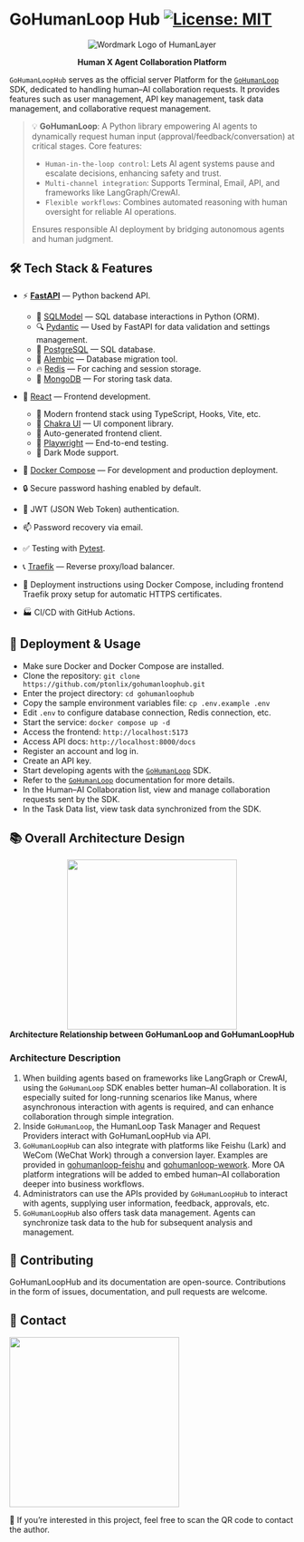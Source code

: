 # GoHumanLoop Hub [![License: MIT](https://img.shields.io/badge/License-MIT-yellow.svg)](https://opensource.org/licenses/MIT)

<div align="center">

![Wordmark Logo of HumanLayer](http://cdn.oyster-iot.cloud/gohumanloop-logo.svg)

<b face="Microsoft YaHei">Human X Agent Collaboration Platform</b>

</div>

`GoHumanLoopHub` serves as the official server Platform for the [`GoHumanLoop`](https://github.com/ptonlix/gohumanloop) SDK, dedicated to handling human–AI collaboration requests. It provides features such as user management, API key management, task data management, and collaborative request management.

> 💡 **GoHumanLoop**: A Python library empowering AI agents to dynamically request human input (approval/feedback/conversation) at critical stages. Core features:
>
> - `Human-in-the-loop control`: Lets AI agent systems pause and escalate decisions, enhancing safety and trust.
> - `Multi-channel integration`: Supports Terminal, Email, API, and frameworks like LangGraph/CrewAI.
> - `Flexible workflows`: Combines automated reasoning with human oversight for reliable AI operations.
>
> Ensures responsible AI deployment by bridging autonomous agents and human judgment.

## 🛠️ Tech Stack & Features

- ⚡ [**FastAPI**](https://fastapi.tiangolo.com) — Python backend API.

  - 🧰 [SQLModel](https://sqlmodel.tiangolo.com) — SQL database interactions in Python (ORM).
  - 🔍 [Pydantic](https://docs.pydantic.dev) — Used by FastAPI for data validation and settings management.
  - 💾 [PostgreSQL](https://www.postgresql.org) — SQL database.
  - 🔄 [Alembic](https://alembic.sqlalchemy.org) — Database migration tool.
  - 🔥 [Redis](https://redis.io) — For caching and session storage.
  - 📖 [MongoDB](https://www.mongodb.com/) — For storing task data.

- 🚀 [React](https://react.dev) — Frontend development.

  - 💃 Modern frontend stack using TypeScript, Hooks, Vite, etc.
  - 🎨 [Chakra UI](https://chakra-ui.com) — UI component library.
  - 🤖 Auto-generated frontend client.
  - 🧪 [Playwright](https://playwright.dev) — End-to-end testing.
  - 🦇 Dark Mode support.

- 🐋 [Docker Compose](https://www.docker.com) — For development and production deployment.
- 🔒 Secure password hashing enabled by default.
- 🔑 JWT (JSON Web Token) authentication.
- 📫 Password recovery via email.
- ✅ Testing with [Pytest](https://pytest.org).
- 📞 [Traefik](https://traefik.io) — Reverse proxy/load balancer.
- 🚢 Deployment instructions using Docker Compose, including frontend Traefik proxy setup for automatic HTTPS certificates.
- 🏭 CI/CD with GitHub Actions.

## 🚀 Deployment & Usage

- Make sure Docker and Docker Compose are installed.
- Clone the repository: `git clone https://github.com/ptonlix/gohumanloophub.git`
- Enter the project directory: `cd gohumanloophub`
- Copy the sample environment variables file: `cp .env.example .env`
- Edit `.env` to configure database connection, Redis connection, etc.
- Start the service: `docker compose up -d`
- Access the frontend: `http://localhost:5173`
- Access API docs: `http://localhost:8000/docs`
- Register an account and log in.
- Create an API key.
- Start developing agents with the [`GoHumanLoop`](https://github.com/ptonlix/gohumanloop) SDK.
- Refer to the [`GoHumanLoop`](https://github.com/ptonlix/gohumanloop) documentation for more details.
- In the Human–AI Collaboration list, view and manage collaboration requests sent by the SDK.
- In the Task Data list, view task data synchronized from the SDK.

## 📚 Overall Architecture Design

<div align="center">
	<img height=300 src="http://cdn.oyster-iot.cloud/202508130024371.png"><br>
    <b face="Microsoft YaHei">Architecture Relationship between GoHumanLoop and GoHumanLoopHub</b>
</div>

### Architecture Description

1. When building agents based on frameworks like LangGraph or CrewAI, using the `GoHumanLoop` SDK enables better human–AI collaboration. It is especially suited for long-running scenarios like Manus, where asynchronous interaction with agents is required, and can enhance collaboration through simple integration.
2. Inside `GoHumanLoop`, the HumanLoop Task Manager and Request Providers interact with GoHumanLoopHub via API.
3. `GoHumanLoopHub` can also integrate with platforms like Feishu (Lark) and WeCom (WeChat Work) through a conversion layer. Examples are provided in [gohumanloop-feishu](https://github.com/ptonlix/gohumanloop-feishu) and [gohumanloop-wework](https://github.com/ptonlix/gohumanloop-wework). More OA platform integrations will be added to embed human–AI collaboration deeper into business workflows.
4. Administrators can use the APIs provided by `GoHumanLoopHub` to interact with agents, supplying user information, feedback, approvals, etc.
5. `GoHumanLoopHub` also offers task data management. Agents can synchronize task data to the hub for subsequent analysis and management.

## 🤝 Contributing

GoHumanLoopHub and its documentation are open-source. Contributions in the form of issues, documentation, and pull requests are welcome.

## 📱 Contact

<img height=300 src="http://cdn.oyster-iot.cloud/202505231802103.png"/>

🎉 If you’re interested in this project, feel free to scan the QR code to contact the author.
